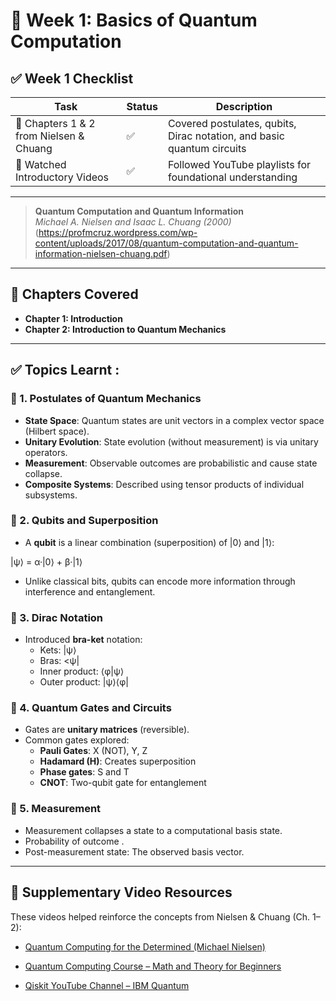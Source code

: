 # 📘 Week 1: Basics of Quantum Computation

## ✅ Week 1 Checklist

| Task                                         | Status | Description                                                                 |
|----------------------------------------------|--------|-----------------------------------------------------------------------------|
| 📘 Chapters 1 & 2 from Nielsen & Chuang     |  ✅    | Covered postulates, qubits, Dirac notation, and basic quantum circuits      |
| 🎥 Watched Introductory Videos              |  ✅    | Followed YouTube playlists for foundational understanding                   |

---
> **Quantum Computation and Quantum Information**  
> *Michael A. Nielsen and Isaac L. Chuang (2000)*(https://profmcruz.wordpress.com/wp-content/uploads/2017/08/quantum-computation-and-quantum-information-nielsen-chuang.pdf)

---

## 📖 Chapters Covered

- **Chapter 1: Introduction**
- **Chapter 2: Introduction to Quantum Mechanics**

---

## ✅ Topics Learnt :

### 🧩 1. Postulates of Quantum Mechanics
- **State Space**: Quantum states are unit vectors in a complex vector space (Hilbert space).
- **Unitary Evolution**: State evolution (without measurement) is via unitary operators.
- **Measurement**: Observable outcomes are probabilistic and cause state collapse.
- **Composite Systems**: Described using tensor products of individual subsystems.

### 🧠 2. Qubits and Superposition
- A **qubit** is a linear combination (superposition) of |0⟩ and |1⟩:

|ψ⟩ = α·|0⟩ + β·|1⟩

- Unlike classical bits, qubits can encode more information through interference and entanglement.

### 📐 3. Dirac Notation
- Introduced **bra-ket** notation:
  - Kets: |ψ⟩
  - Bras: <ψ|
  - Inner product: ⟨φ|ψ⟩
  - Outer product: |ψ⟩⟨φ|
    
### 🔁 4. Quantum Gates and Circuits
- Gates are **unitary matrices** (reversible).
- Common gates explored:
  - **Pauli Gates**: X (NOT), Y, Z
  - **Hadamard (H)**: Creates superposition
  - **Phase gates**: S and T
  - **CNOT**: Two-qubit gate for entanglement

### 🎲 5. Measurement
- Measurement collapses a state to a computational basis state.
- Probability of outcome .
- Post-measurement state: The observed basis vector.

---
## 🎥 Supplementary Video Resources

These videos helped reinforce the concepts from Nielsen & Chuang (Ch. 1–2):

- [Quantum Computing for the Determined (Michael Nielsen)](https://www.youtube.com/playlist?list=PL1826E60FD05B44E4)  


- [Quantum Computing Course – Math and Theory for Beginners](https://www.youtube.com/watch?v=tsbCSkvHhMo)  


- [Qiskit YouTube Channel – IBM Quantum](https://www.youtube.com/c/qiskit)  


